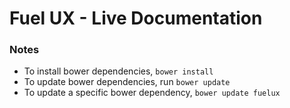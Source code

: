Fuel UX - Live Documentation
======

### Notes
* To install bower dependencies, `bower install`
* To update bower dependencies, run `bower update`
* To update a specific bower dependency, `bower update fuelux`